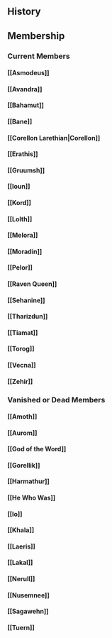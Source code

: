 ## History
## Membership
### Current Members
#### [[Asmodeus]]
#### [[Avandra]]
#### [[Bahamut]]
#### [[Bane]]
#### [[Corellon Larethian|Corellon]]
#### [[Erathis]]
#### [[Gruumsh]]
#### [[Ioun]]
#### [[Kord]]
#### [[Lolth]]
#### [[Melora]]
#### [[Moradin]]
#### [[Pelor]]
#### [[Raven Queen]]
#### [[Sehanine]]
#### [[Tharizdun]]
#### [[Tiamat]]
#### [[Torog]]
#### [[Vecna]]
#### [[Zehir]]
### Vanished or Dead Members
#### [[Amoth]]
#### [[Aurom]]
#### [[God of the Word]]
#### [[Gorellik]]
#### [[Harmathur]]
#### [[He Who Was]]
#### [[Io]]
#### [[Khala]]
#### [[Laeris]]
#### [[Lakal]]
#### [[Nerull]]
#### [[Nusemnee]]
#### [[Sagawehn]]
#### [[Tuern]]